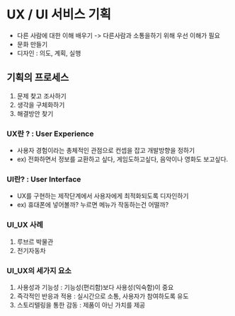 # UX / UI 서비스 기획

* 다른 사람에 대한 이해 배우기 -> 다른사람과 소통을하기 위해 우선 이해가 필요
* 문화 만들기
* 디자인 : 의도, 계획, 실행


## 기획의 프로세스
1. 문제 찾고 조사하기
2. 생각을 구체화하기
3. 해결방안 찾기

### UX란 ? : User Experience
- 사용자 경험이라는 총체적인 관점으로 컨셉을 잡고 개발방향을 정하기
- ex) 전화하면서 정보를 교환하고 싶다, 게임도하고싶다, 음악이나 영화도 보고싶다.
### UI란? : User Interface
- UX를 구현하는 제작단계에서 사용자에게 최적화되도록 디자인하기
- ex) 휴대폰에 넣어볼까? 누르면 메뉴가 작동하는건 어떨까?

### UI_UX 사례
1. 루브르 박물관
2. 전기자동차

### UI_UX의 세가지 요소

1. 사용성과 기능성 : 기능성(편리함)보다 사용성(익숙함)이 중요
2. 즉각적인 반응과 적용 : 실시간으로 소통, 사용자가 참여하도록 유도
3. 스토리텔링을 통한 감동 : 제품이 아닌 가치를 제공

